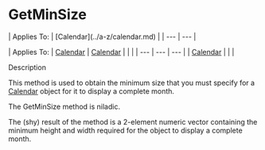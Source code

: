 




<h1 class="heading"><span class="name">GetMinSize</span></h1>
| Applies To: | [Calendar](../a-z/calendar.md) |
| --- | ---  |

| Applies To: | [Calendar](../a-z/calendar.md) | [Calendar](../a-z/calendar.md) |  |  |
| --- | --- | ---  |
| [Calendar](../a-z/calendar.md) |  |  |


Description


This method is used to obtain the minimum size that you must specify for a [Calendar](../a-z/calendar.md) object for it to display a complete month.


The GetMinSize method is niladic.


The (shy) result of the method is a 2-element numeric vector containing the minimum height and width required for the object to display a complete month.



